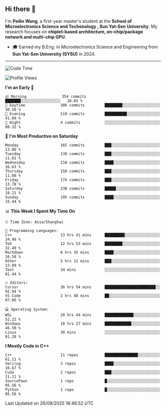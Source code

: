 ## Hi there 👋

I'm **Peilin Wang**, a first-year master's student at the **School of Microelectronics Science and Techonology , Sun Yat-Sen University**. My research focuses on **chiplet-based architecture, on-chip/package network and multi-chip GPU**.

- 🎓 Earned my B.Eng. in Microelectronics Science and Engineering from **Sun Yat-Sen University (SYSU)** in 2024.

---

<!--START_SECTION:waka-->
![Code Time](http://img.shields.io/badge/Code%20Time-64%20hrs%2029%20mins-blue)

![Profile Views](http://img.shields.io/badge/Profile%20Views-143-blue)

**I'm an Early 🐤** 

```text
🌞 Morning                354 commits         ███████░░░░░░░░░░░░░░░░░░   28.03 % 
🌆 Daytime                386 commits         ████████░░░░░░░░░░░░░░░░░   30.56 % 
🌃 Evening                519 commits         ██████████░░░░░░░░░░░░░░░   41.09 % 
🌙 Night                  4 commits           ░░░░░░░░░░░░░░░░░░░░░░░░░   00.32 % 
```
📅 **I'm Most Productive on Saturday** 

```text
Monday                   165 commits         ███░░░░░░░░░░░░░░░░░░░░░░   13.06 % 
Tuesday                  139 commits         ███░░░░░░░░░░░░░░░░░░░░░░   11.01 % 
Wednesday                210 commits         ████░░░░░░░░░░░░░░░░░░░░░   16.63 % 
Thursday                 150 commits         ███░░░░░░░░░░░░░░░░░░░░░░   11.88 % 
Friday                   174 commits         ███░░░░░░░░░░░░░░░░░░░░░░   13.78 % 
Saturday                 230 commits         █████░░░░░░░░░░░░░░░░░░░░   18.21 % 
Sunday                   195 commits         ████░░░░░░░░░░░░░░░░░░░░░   15.44 % 
```


📊 **This Week I Spent My Time On** 

```text
🕑︎ Time Zone: Asia/Shanghai

💬 Programming Languages: 
C++                      13 hrs 41 mins      █████████░░░░░░░░░░░░░░░░   34.46 % 
TeX                      12 hrs 53 mins      ████████░░░░░░░░░░░░░░░░░   32.49 % 
Markdown                 6 hrs 35 mins       ████░░░░░░░░░░░░░░░░░░░░░   16.58 % 
Other                    5 hrs 11 mins       ███░░░░░░░░░░░░░░░░░░░░░░   13.09 % 
Text                     34 mins             ░░░░░░░░░░░░░░░░░░░░░░░░░   01.44 % 

🔥 Editors: 
Cursor                   36 hrs 54 mins      ███████████████████████░░   92.94 % 
VS Code                  2 hrs 48 mins       ██░░░░░░░░░░░░░░░░░░░░░░░   07.06 % 

💻 Operating System: 
WSL                      20 hrs 44 mins      █████████████░░░░░░░░░░░░   52.22 % 
Windows                  18 hrs 27 mins      ████████████░░░░░░░░░░░░░   46.50 % 
Linux                    30 mins             ░░░░░░░░░░░░░░░░░░░░░░░░░   01.28 % 
```

**I Mostly Code in C++** 

```text
C++                      11 repos            ███████████████░░░░░░░░░░   61.11 % 
Verilog                  3 repos             ████░░░░░░░░░░░░░░░░░░░░░   16.67 % 
Cuda                     2 repos             ███░░░░░░░░░░░░░░░░░░░░░░   11.11 % 
SourcePawn               1 repo              █░░░░░░░░░░░░░░░░░░░░░░░░   05.56 % 
Python                   1 repo              █░░░░░░░░░░░░░░░░░░░░░░░░   05.56 % 
```




 Last Updated on 26/08/2025 18:46:52 UTC
<!--END_SECTION:waka-->
